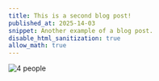 ```yaml
---
title: This is a second blog post!
published_at: 2025-14-03
snippet: Another example of a blog post.
disable_html_sanitization: true
allow_math: true
---
```

![4 people](subfolder/pic1.png)